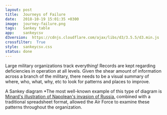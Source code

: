 ```yaml
---
layout: post
title:  Journeys of Failure
date:   2018-10-19 15:01:35 +0300
image:  journey-failure.png
tags:   Sankey table
app:    sankeycsv
d3version:  https://cdnjs.cloudflare.com/ajax/libs/d3/3.5.5/d3.min.js
crossfilter:  True
style:  sankeycsv.css
status: done
---
```


Large military organizations track everything! Records are kept regarding deficiencies in operation at all levels. Given the shear amount of information across a branch of the military, there needs to be a visual summary of where, who, what, why, etc to look for patterns and places to improve.
          
A Sankey diagram <span class='tooltip'>*<span class="tooltiptext">The most well-known example of this type of diagram is
<a href = "https://en.wikipedia.org/wiki/Sankey_diagram#/media/File:Minard.png">Minard's illustration of Napolean's invasion of Russia.</a> </span></span> combined with a traditional spreadsheet format, allowed the Air Force to examine these patterns throughout the organization.
